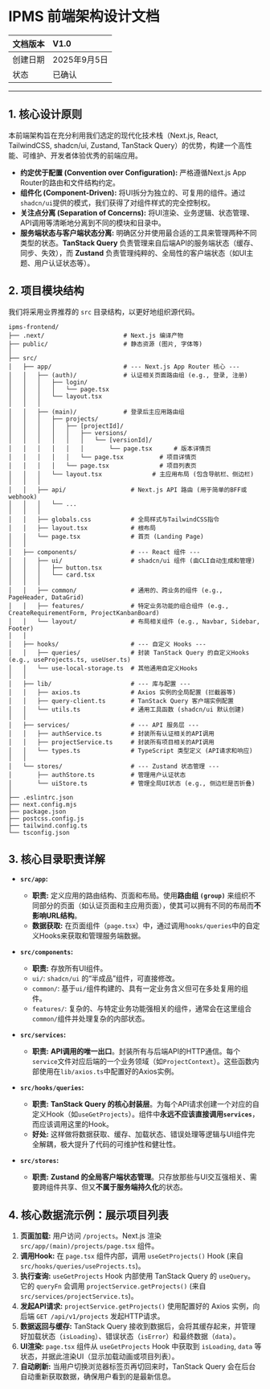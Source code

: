 
# IPMS 前端架构设计文档

| 文档版本 | V1.0 |
| :--- | :--- |
| 创建日期 | 2025年9月5日 |
| 状态 | 已确认 |

---

## 1. 核心设计原则

本前端架构旨在充分利用我们选定的现代化技术栈（Next.js, React, TailwindCSS, shadcn/ui, Zustand, TanStack Query）的优势，构建一个高性能、可维护、开发者体验优秀的前端应用。

*   **约定优于配置 (Convention over Configuration):** 严格遵循Next.js App Router的路由和文件结构约定。
*   **组件化 (Component-Driven):** 将UI拆分为独立的、可复用的组件。通过`shadcn/ui`提供的模式，我们获得了对组件样式的完全控制权。
*   **关注点分离 (Separation of Concerns):** 将UI渲染、业务逻辑、状态管理、API调用等清晰地分离到不同的模块和目录中。
*   **服务端状态与客户端状态分离:** 明确区分并使用最合适的工具来管理两种不同类型的状态。**TanStack Query** 负责管理来自后端API的服务端状态（缓存、同步、失效），而 **Zustand** 负责管理纯粹的、全局性的客户端状态（如UI主题、用户认证状态等）。

## 2. 项目模块结构

我们将采用业界推荐的 `src` 目录结构，以更好地组织源代码。

```
ipms-frontend/
├── .next/                      # Next.js 编译产物
├── public/                     # 静态资源 (图片, 字体等)
│
├── src/
│   ├── app/                    # --- Next.js App Router 核心 ---
│   │   ├── (auth)/             # 认证相关页面路由组 (e.g., 登录, 注册)
│   │   │   ├── login/
│   │   │   │   └── page.tsx
│   │   │   └── layout.tsx
│   │   │
│   │   ├── (main)/             # 登录后主应用路由组
│   │   │   ├── projects/
│   │   │   │   ├── [projectId]/
│   │   │   │   │   ├── versions/
│   │   │   │   │   │   └── [versionId]/
│   │   │   │   │   │       └── page.tsx      # 版本详情页
│   │   │   │   │   └── page.tsx          # 项目详情页
│   │   │   │   └── page.tsx              # 项目列表页
│   │   │   └── layout.tsx              # 主应用布局 (包含导航栏、侧边栏)
│   │   │
│   │   ├── api/                  # Next.js API 路由 (用于简单的BFF或webhook)
│   │   │   └── ...
│   │   │
│   │   ├── globals.css           # 全局样式与TailwindCSS指令
│   │   ├── layout.tsx            # 根布局
│   │   └── page.tsx              # 首页 (Landing Page)
│   │
│   ├── components/               # --- React 组件 ---
│   │   ├── ui/                   # shadcn/ui 组件 (由CLI自动生成和管理)
│   │   │   ├── button.tsx
│   │   │   └── card.tsx
│   │   │
│   │   ├── common/               # 通用的、跨业务的组件 (e.g., PageHeader, DataGrid)
│   │   ├── features/             # 特定业务功能的组合组件 (e.g., CreateRequirementForm, ProjectKanbanBoard)
│   │   └── layout/               # 布局相关组件 (e.g., Navbar, Sidebar, Footer)
│   │
│   ├── hooks/                    # --- 自定义 Hooks ---
│   │   ├── queries/              # 封装 TanStack Query 的自定义Hooks (e.g., useProjects.ts, useUser.ts)
│   │   └── use-local-storage.ts  # 其他通用自定义Hooks
│   │
│   ├── lib/                      # --- 库与配置 ---
│   │   ├── axios.ts              # Axios 实例的全局配置 (拦截器等)
│   │   ├── query-client.ts       # TanStack Query 客户端实例配置
│   │   └── utils.ts              # 通用工具函数 (shadcn/ui 默认创建)
│   │
│   ├── services/                 # --- API 服务层 ---
│   │   ├── authService.ts        # 封装所有认证相关的API调用
│   │   ├── projectService.ts     # 封装所有项目相关的API调用
│   │   └── types.ts              # TypeScript 类型定义 (API请求和响应)
│   │
│   └── stores/                   # --- Zustand 状态管理 ---
│       ├── authStore.ts          # 管理用户认证状态
│       └── uiStore.ts            # 管理全局UI状态 (e.g., 侧边栏是否折叠)
│
├── .eslintrc.json
├── next.config.mjs
├── package.json
├── postcss.config.js
├── tailwind.config.ts
└── tsconfig.json
```

## 3. 核心目录职责详解

*   **`src/app`:**
    *   **职责:** 定义应用的路由结构、页面和布局。使用**路由组 `(group)`** 来组织不同部分的页面（如认证页面和主应用页面），使其可以拥有不同的布局而**不影响URL结构**。
    *   **数据获取:** 在页面组件（`page.tsx`）中，通过调用`hooks/queries`中的自定义Hooks来获取和管理服务端数据。

*   **`src/components`:**
    *   **职责:** 存放所有UI组件。
    *   `ui/`: `shadcn/ui` 的“半成品”组件，可直接修改。
    *   `common/`: 基于`ui/`组件构建的、具有一定业务含义但可在多处复用的组件。
    *   `features/`: 复杂的、与特定业务功能强相关的组件，通常会在这里组合`common/`组件并处理复杂的内部状态。

*   **`src/services`:**
    *   **职责:** **API调用的唯一出口**。封装所有与后端API的HTTP通信。每个`service`文件对应后端的一个业务领域（如`ProjectContext`）。这些函数内部使用在`lib/axios.ts`中配置好的Axios实例。

*   **`src/hooks/queries`:**
    *   **职责:** **TanStack Query 的核心封装层**。为每个API请求创建一个对应的自定义Hook（如`useGetProjects`）。组件中**永远不应该直接调用`services`**，而应该调用这里的Hook。
    *   **好处:** 这样做将数据获取、缓存、加载状态、错误处理等逻辑与UI组件完全解耦，极大提升了代码的可维护性和健壮性。

*   **`src/stores`:**
    *   **职责:** **Zustand 的全局客户端状态管理**。只存放那些与UI交互强相关、需要跨组件共享、但又**不属于服务端持久化**的状态。

## 4. 核心数据流示例：展示项目列表

1.  **页面加载:** 用户访问 `/projects`。Next.js 渲染 `src/app/(main)/projects/page.tsx` 组件。
2.  **调用Hook:** 在 `page.tsx` 组件内部，调用 `useGetProjects()` Hook (来自 `src/hooks/queries/useProjects.ts`)。
3.  **执行查询:** `useGetProjects` Hook 内部使用 TanStack Query 的 `useQuery`。它的 `queryFn` 会调用 `projectService.getProjects()` (来自 `src/services/projectService.ts`)。
4.  **发起API请求:** `projectService.getProjects()` 使用配置好的 Axios 实例，向后端 `GET /api/v1/projects` 发起HTTP请求。
5.  **数据返回与缓存:** TanStack Query 接收到数据后，会将其缓存起来，并管理好加载状态（`isLoading`）、错误状态（`isError`）和最终数据（`data`）。
6.  **UI渲染:** `page.tsx` 组件从 `useGetProjects` Hook 中获取到 `isLoading`, `data` 等状态，并据此渲染UI（显示加载动画或项目列表）。
7.  **自动刷新:** 当用户切换浏览器标签页再切回来时，TanStack Query 会在后台自动重新获取数据，确保用户看到的是最新信息。

